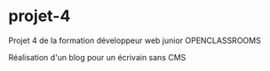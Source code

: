 
# projet-4

Projet 4 de la formation développeur web junior OPENCLASSROOMS

Réalisation d'un blog pour un écrivain sans CMS

